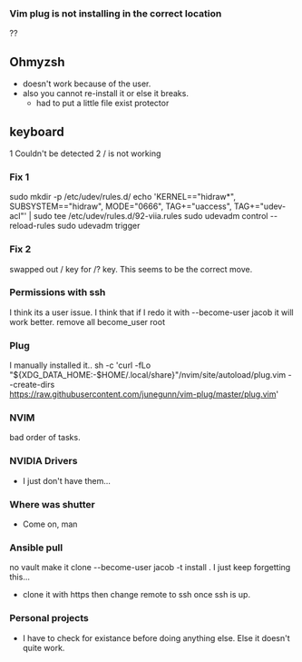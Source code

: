 ### Vim plug is not installing in the correct location
??

## Ohmyzsh
* doesn't work because of the user.
* also you cannot re-install it or else it breaks.
  * had to put a little file exist protector

## keyboard
1 Couldn't be detected
2 / is not working

### Fix 1
sudo mkdir -p /etc/udev/rules.d/
echo 'KERNEL=="hidraw*", SUBSYSTEM=="hidraw", MODE="0666", TAG+="uaccess", TAG+="udev-acl"' | sudo tee /etc/udev/rules.d/92-viia.rules
sudo udevadm control --reload-rules
sudo udevadm trigger

### Fix 2
swapped out / key for /? key.  This seems to be the correct move.

### Permissions with ssh
I think its a user issue.  I think that if I redo it with --become-user jacob it will work better.
remove all become_user root

### Plug
I manually installed it..
sh -c 'curl -fLo "${XDG_DATA_HOME:-$HOME/.local/share}"/nvim/site/autoload/plug.vim --create-dirs \
       https://raw.githubusercontent.com/junegunn/vim-plug/master/plug.vim'
### NVIM
bad order of tasks.

### NVIDIA Drivers
* I just don't have them...

### Where was shutter
* Come on, man

### Ansible pull
no vault
make it clone
--become-user jacob
-t install .  I just keep forgetting this...
- clone it with https then change remote to ssh once ssh is up.

### Personal projects
- I have to check for existance before doing anything else.  Else it doesn't
  quite work.
